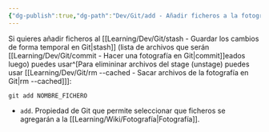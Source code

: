 ```yaml
---
{"dg-publish":true,"dg-path":"Dev/Git/add - Añadir ficheros a la fotografía en Git.md","permalink":"/dev/git/add-anadir-ficheros-a-la-fotografia-en-git/","created":"2024-03-27T16:18","updated":"2025-01-03T19:00"}
---
```


Si quieres añadir ficheros al [[Learning/Dev/Git/stash - Guardar los cambios de forma temporal en Git\|stash]] (lista de archivos que serán [[Learning/Dev/Git/commit - Hacer una fotografía en Git\|commit]]eados luego) puedes usar^[Para elimininar archivos del stage (unstage) puedes usar [[Learning/Dev/Git/rm --cached - Sacar archivos de la fotografía en Git\|rm --cached]]]: 
```shell
git add NOMBRE_FICHERO
```
- `add`. Propiedad de Git que permite seleccionar que ficheros se agregarán a la [[Learning/Wiki/Fotografía\|Fotografía]].